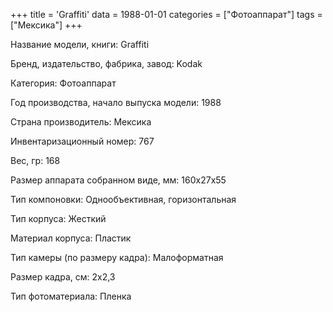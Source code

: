 +++
title = 'Graffiti'
data = 1988-01-01
categories = ["Фотоаппарат"]
tags = ["Мексика"]
+++

Название модели, книги: Graffiti

Бренд, издательство, фабрика, завод: Kodak

Категория: Фотоаппарат

Год производства, начало выпуска модели: 1988

Страна производитель: Мексика

Инвентаризационный номер: 767

Вес, гр: 168

Размер аппарата  собранном виде, мм: 160х27х55

Тип компоновки: Однообъективная, горизонтальная

Тип корпуса: Жесткий

Материал корпуса: Пластик

Тип камеры (по размеру кадра): Малоформатная

Размер кадра, см: 2х2,3

Тип фотоматериала: Пленка

